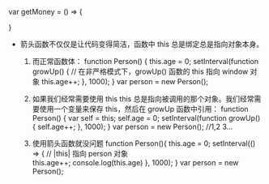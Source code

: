 var getMoney = () => {

}

- 箭头函数不仅仅是让代码变得简洁，函数中 this 总是绑定总是指向对象本身。

  1. 而正常函数体：
     function Person() {
     this.age = 0;
     setInterval(function growUp() {
     // 在非严格模式下，growUp() 函数的 this 指向 window 对象
     this.age++;
     }, 1000);
     }
     var person = new Person();

  2. 如果我们经常需要使用 this this 总是指向被调用的那个对象。我们经常需要使用一个变量来保存 this，然后在 growUp 函数中引用：
     function Person() {
     var self = this;
     self.age = 0;
     setInterval(function growUp() {
     self.age++;
     }, 1000);
     }
     var person = new Person(); //1,2 3...

    <!-- //如果不 用变量保存 则this指向改变 error
    function Person() {
      console.log(this); //this指向Person(); 
      this.age = 0; 
      setInterval(function growUp() {
        console.log(this); //this指向window
        this.age++;  //NAN
      }, 1000);
    }
    var person = new Person();  -->

  3. 使用箭头函数就没问题
     function Person(){
      this.age = 0;
      setInterval(() => {
      // |this| 指向 person 对象  
      this.age++;
      console.log(this.age)
      }, 1000);
     }
     var person = new Person();
